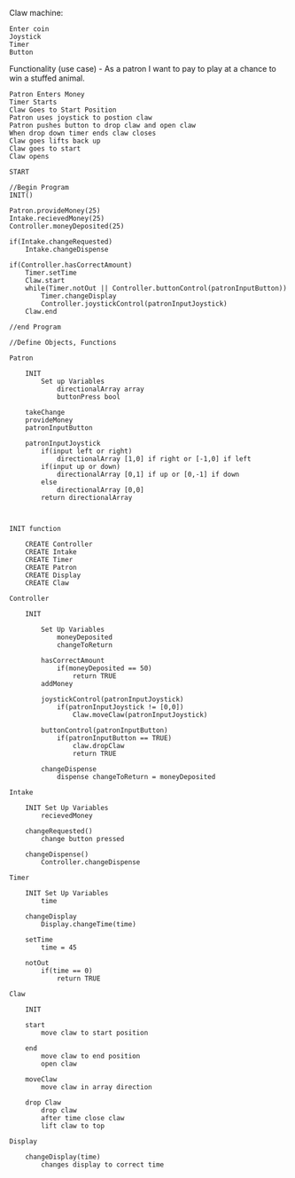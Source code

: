 Claw machine:

	Enter coin
	Joystick
	Timer
	Button

Functionality (use case) - As a patron I want to pay to play at a chance to win a stuffed animal.

	Patron Enters Money
	Timer Starts
	Claw Goes to Start Position
	Patron uses joystick to postion claw
	Patron pushes button to drop claw and open claw
	When drop down timer ends claw closes
	Claw goes lifts back up
	Claw goes to start
	Claw opens

```
START

//Begin Program
INIT()

Patron.provideMoney(25)
Intake.recievedMoney(25)
Controller.moneyDeposited(25)

if(Intake.changeRequested)
	Intake.changeDispense

if(Controller.hasCorrectAmount)
	Timer.setTime
	Claw.start
	while(Timer.notOut || Controller.buttonControl(patronInputButton))
		Timer.changeDisplay
		Controller.joystickControl(patronInputJoystick)
	Claw.end

//end Program

//Define Objects, Functions

Patron

	INIT
		Set up Variables
			directionalArray array
			buttonPress	bool

	takeChange
	provideMoney
	patronInputButton

	patronInputJoystick
		if(input left or right)
			directionalArray [1,0] if right or [-1,0] if left
		if(input up or down)
			directionalArray [0,1] if up or [0,-1] if down
		else
			directionalArray [0,0]
		return directionalArray



INIT function

	CREATE Controller
	CREATE Intake
	CREATE Timer
	CREATE Patron
	CREATE Display
	CREATE Claw

Controller

	INIT

		Set Up Variables
			moneyDeposited
			changeToReturn

		hasCorrectAmount
			if(moneyDeposited == 50)
				return TRUE
		addMoney

		joystickControl(patronInputJoystick)
			if(patronInputJoystick != [0,0])
				Claw.moveClaw(patronInputJoystick)

		buttonControl(patronInputButton)
			if(patronInputButton == TRUE)
				claw.dropClaw
				return TRUE

		changeDispense
			dispense changeToReturn = moneyDeposited

Intake

	INIT Set Up Variables
		recievedMoney

	changeRequested()
		change button pressed

	changeDispense()
		Controller.changeDispense

Timer

	INIT Set Up Variables
		time

	changeDisplay
		Display.changeTime(time)

	setTime
		time = 45

	notOut
		if(time == 0)
			return TRUE

Claw

	INIT

	start
		move claw to start position

	end
		move claw to end position
		open claw

	moveClaw
		move claw in array direction

	drop Claw
		drop claw
		after time close claw
		lift claw to top

Display

	changeDisplay(time)
		changes display to correct time
		
```
